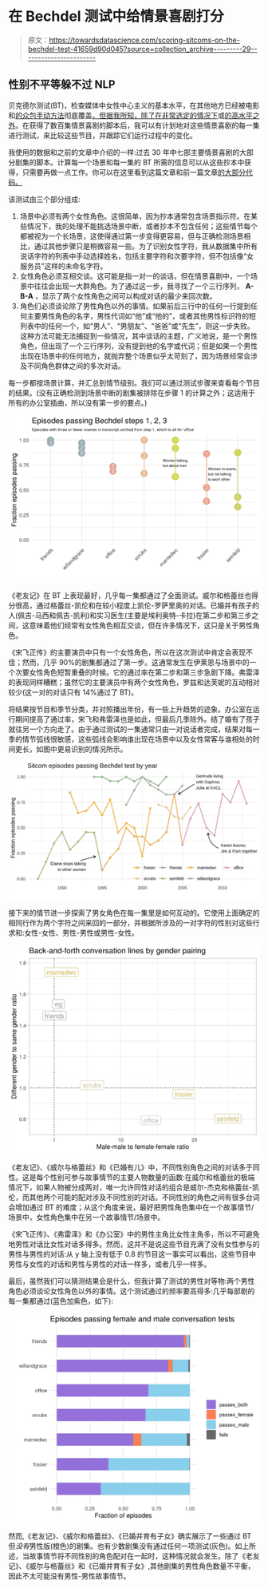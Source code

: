 # 在 Bechdel 测试中给情景喜剧打分

> 原文：<https://towardsdatascience.com/scoring-sitcoms-on-the-bechdel-test-41659d90d045?source=collection_archive---------29----------------------->

## 性别不平等躲不过 NLP

贝克德尔测试(BT)，检查媒体中女性中心主义的基本水平，在其他地方已经被电影和[的众包手动方法](http://www.bechdeltest.com)彻底覆盖[，但据我所知，除了在非常选定的情况下](https://fivethirtyeight.com/features/the-dollar-and-cents-case-against-hollywoods-exclusion-of-women/)或[的高水平](https://www.marieclaire.com/culture/news/a29305/game-of-thrones-sexism-bechdel-test/)[之外](https://www.entitymag.com/the-bechdel-test-television-shows-pass/)。在获得了数百集情景喜剧的脚本后，我可以有计划地对这些情景喜剧的每一集进行测试，来比较这些节目，并跟踪它们运行过程中的变化。

我使用的数据和之前的文章中介绍的一样:过去 30 年中七部主要情景喜剧的大部分剧集的脚本。计算每一个场景和每一集的 BT 所需的信息可以从这些抄本中获得，只需要再做一点工作。你可以在这里看到这篇文章和前一篇文章[的大部分代码。](https://github.com/viva-ronaldo/sitcoms-nlp-posts)

该测试由三个部分组成:

1.  场景中必须有两个女性角色。这很简单，因为抄本通常包含场景指示符。在某些情况下，我的处理不能挑选场景中断，或者抄本不包含任何；这些情节每个都被视为一个长场景，这使得通过第一步变得更容易，但与正确检测场景相比，通过其他步骤只是稍微容易一些。为了识别女性字符，我从数据集中所有说话字符的列表中手动选择姓名，包括主要字符和次要字符，但不包括像“女服务员”这样的未命名字符。
2.  女性角色必须互相交谈。这可能是指一对一的谈话，但在情景喜剧中，一个场景中往往会出现一大群角色。为了通过这一步，我寻找了一个三行序列， **A-B-A** ，显示了两个女性角色之间可以构成对话的最少来回次数。
3.  角色们必须谈论除了男性角色以外的事情。如果前后三行中的任何一行提到任何主要男性角色的名字，男性代词如“他”或“他的”，或者其他男性标识符的短列表中的任何一个，如“男人”、“男朋友”、“爸爸”或“先生”，则这一步失败。这种方法可能无法捕捉到一些情况，其中谈话的主题，广义地说，是一个男性角色，但出现了一个三行序列，没有提到他的名字或代词；但是如果一个男性出现在场景中的任何地方，就抛弃整个场景似乎太苛刻了，因为场景经常会涉及不同角色群体之间的多次对话。

每一步都按场景计算，并汇总到情节级别。我们可以通过测试步骤来查看每个节目的结果。(没有正确检测到场景中断的剧集被排除在步骤 1 的计算之外；这适用于所有的办公室插曲，所以没有第一步的要点。)

![](img/2ea2a9669f9feb0d7a6cacf7f419a4fc.png)

《老友记》在 BT 上表现最好，几乎每一集都通过了全面测试。威尔和格蕾丝也得分很高，通过格蕾丝-凯伦和在较小程度上凯伦-罗萨里奥的对话。已婚并有孩子的人(佩吉-马西和佩吉-凯利)和实习医生(主要是埃利奥特-卡拉)在第二步和第三步之间，这意味着他们经常有女性角色相互交谈，但在许多情况下，这只是关于男性角色。

《宋飞正传》的主要演员中只有一个女性角色，所以在这次测试中肯定会表现不佳；然而，几乎 90%的剧集都通过了第一步。这通常发生在伊莱恩与场景中的一个次要女性角色短暂重叠的时候。它的通过率在第二步和第三步急剧下降。弗雷泽的表现同样糟糕；虽然它的主要演员中有两个女性角色，罗兹和达芙妮的互动相对较少(这一对的对话只有 14%通过了 BT)。

将结果按节目和季节分类，并对照播出年份，有一些上升趋势的迹象。办公室在运行期间提高了通过率，宋飞和弗雷泽也是如此，但最后几季除外。结了婚有了孩子就往另一个方向走了。由于通过测试的一集通常只由一对说话者完成，结果对每一季的情节弧线很敏感，这些弧线会影响谁出现在场景中以及女性常客与谁相处的时间更长，如图中更易识别的情况所示。

![](img/3f17a29eac7d9bfc6a66bef81a8bbeb1.png)

接下来的情节进一步探索了男女角色在每一集里是如何互动的。它使用上面确定的相同行作为两个字符之间来回的一部分，并根据所涉及的一对字符的性别对这些行求和:女性-女性、男性-男性或男性-女性。

![](img/d2854c8ac611e922aa474b408445355e.png)

《老友记》、《威尔与格蕾丝》和《已婚有儿》中，不同性别角色之间的对话多于同性。这是每个性别可参与故事情节的主要人物数量的函数:在威尔和格蕾丝的极端情况下，如果人物被分成两对，唯一允许同性对话的组合是威尔-杰克和格蕾丝-凯伦，而其他两个可能的配对涉及不同性别的对话。不同性别的角色之间有很多台词会增加通过 BT 的难度；从这个角度来说，最好把男性角色集中在一个故事情节/场景中，女性角色集中在另一个故事情节/场景中。

《宋飞正传》、《弗雷泽》和《办公室》中的男性主角比女性主角多，所以不可避免地男性对话比女性对话多得多。然而，这并不是说这些节目充满了没有女性参与的男性与男性的对话:从 y 轴上没有低于 0.8 的节目这一事实可以看出，这些节目中男性与女性的对话和男性与男性的对话一样多，或者几乎一样多。

最后，虽然我们可以猜测结果会是什么，但我计算了测试的男性对等物:两个男性角色必须谈论女性角色以外的事情。这个测试通过的频率要高得多:几乎每部剧的每一集都通过(蓝色加紫色，如下):

![](img/f2c690f14cb5883a5878c55b8570523b.png)

然而,《老友记》、《威尔和格蕾丝》、《已婚并育有子女》确实展示了一些通过 BT 但*没有*男性版(橙色)的剧集。也有少数剧集没有通过任何一项测试(灰色)。如上所述，当故事情节将不同性别的角色配对在一起时，这种情况就会发生。除了《老友记》、《威尔与格蕾丝》和《已婚并育有子女》,其他剧集的男性角色数量不平衡，因此不太可能没有男性-男性故事情节。